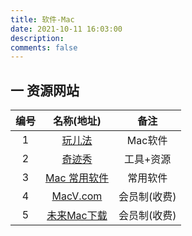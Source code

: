 ```yaml
---
title: 软件-Mac
date: 2021-10-11 16:03:00
description: 
comments: false
---
```


## 一 资源网站

| 编号 |                          名称(地址)                          |     备注     |
| :--: | :----------------------------------------------------------: | :----------: |
|  1   |      [玩儿法](https://www.waerfa.com/category/download)      |   Mac软件    |
|  2   |              [奇迹秀](https://www.qijishow.com)              |  工具+资源   |
|  3   | [Mac 常用软件](https://blog.csdn.net/weixin_52802958/article/details/124559374) |   常用软件   |
|  4   |               [MacV.com](https://www.macv.com)               | 会员制(收费) |
|  5   |            [未来Mac下载](https://mac.orsoon.com)             | 会员制(收费) |

